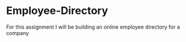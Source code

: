 # Employee-Directory
For this assignment I will be building an online employee directory for a company
